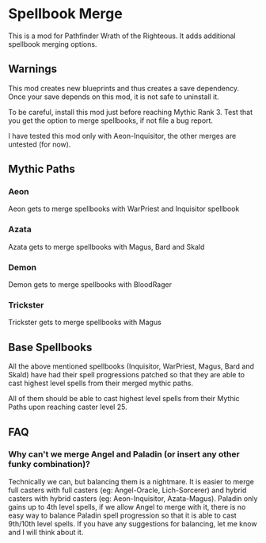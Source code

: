 ﻿# Spellbook Merge

This is a mod for Pathfinder Wrath of the Righteous. It adds additional spellbook merging options.

## Warnings

This mod creates new blueprints and thus creates a save dependency. Once your save depends on this mod, it is not safe to uninstall it.

To be careful, install this mod just before reaching Mythic Rank 3. Test that you get the option to merge spellbooks, if not file a bug report.

I have tested this mod only with Aeon-Inquisitor, the other merges are untested (for now).

## Mythic Paths

### Aeon

Aeon gets to merge spellbooks with WarPriest and Inquisitor spellbook

### Azata
Azata gets to merge spellbooks with Magus, Bard and Skald

### Demon
Demon gets to merge spellbooks with BloodRager

### Trickster
Trickster gets to merge spellbooks with Magus


## Base Spellbooks

All the above mentioned spellbooks (Inquisitor, WarPriest, Magus, Bard and Skald) have had their spell progressions patched so that they are able to cast highest level spells from their merged mythic paths.

All of them should be able to cast highest level spells from their Mythic Paths upon reaching caster level 25.


## FAQ

### Why can't we merge Angel and Paladin (or insert any other funky combination)?

Technically we can, but balancing them is a nightmare. It is easier to merge full casters with full casters (eg: Angel-Oracle, Lich-Sorcerer) and hybrid casters with hybrid casters (eg: Aeon-Inquisitor, Azata-Magus).
Paladin only gains up to 4th level spells, if we allow Angel to merge with it, there is no easy way to balance Paladin spell progression so that it is able to cast 9th/10th level spells.
If you have any suggestions for balancing, let me know and I will think about it.